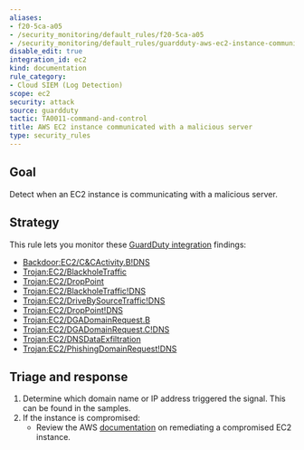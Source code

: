 ```yaml
---
aliases:
- f20-5ca-a05
- /security_monitoring/default_rules/f20-5ca-a05
- /security_monitoring/default_rules/guardduty-aws-ec2-instance-communicating-with-malicious-server
disable_edit: true
integration_id: ec2
kind: documentation
rule_category:
- Cloud SIEM (Log Detection)
scope: ec2
security: attack
source: guardduty
tactic: TA0011-command-and-control
title: AWS EC2 instance communicated with a malicious server
type: security_rules
---
```


## Goal
Detect when an EC2 instance is communicating with a malicious server.

## Strategy
This rule lets you monitor these [GuardDuty integration][1] findings:

* [Backdoor:EC2/C&CActivity.B!DNS][2]
* [Trojan:EC2/BlackholeTraffic][3]
* [Trojan:EC2/DropPoint][4]
* [Trojan:EC2/BlackholeTraffic!DNS][5]
* [Trojan:EC2/DriveBySourceTraffic!DNS][6]
* [Trojan:EC2/DropPoint!DNS][7]
* [Trojan:EC2/DGADomainRequest.B][8]
* [Trojan:EC2/DGADomainRequest.C!DNS][9]
* [Trojan:EC2/DNSDataExfiltration][10]
* [Trojan:EC2/PhishingDomainRequest!DNS][11]


## Triage and response
1. Determine which domain name or IP address triggered the signal. This can be found in the samples.
2. If the instance is compromised:
   * Review the AWS [documentation][12] on remediating a compromised EC2 instance.

[1]: https://docs.datadoghq.com/integrations/amazon_guardduty/
[2]: https://docs.aws.amazon.com/guardduty/latest/ug/guardduty_backdoor.html#backdoor6
[3]: https://docs.aws.amazon.com/guardduty/latest/ug/guardduty_trojan.html#trojan4
[4]: https://docs.aws.amazon.com/guardduty/latest/ug/guardduty_trojan.html#trojan5
[5]: https://docs.aws.amazon.com/guardduty/latest/ug/guardduty_trojan.html#trojan6
[6]: https://docs.aws.amazon.com/guardduty/latest/ug/guardduty_trojan.html#trojan7
[7]: https://docs.aws.amazon.com/guardduty/latest/ug/guardduty_trojan.html#trojan8
[8]: https://docs.aws.amazon.com/guardduty/latest/ug/guardduty_trojan.html#trojan9
[9]: https://docs.aws.amazon.com/guardduty/latest/ug/guardduty_trojan.html#trojan95
[10]: https://docs.aws.amazon.com/guardduty/latest/ug/guardduty_trojan.html#trojan10
[11]: https://docs.aws.amazon.com/guardduty/latest/ug/guardduty_trojan.html#trojan11
[12]: https://docs.aws.amazon.com/guardduty/latest/ug/guardduty_remediate.html#compromised-ec2
